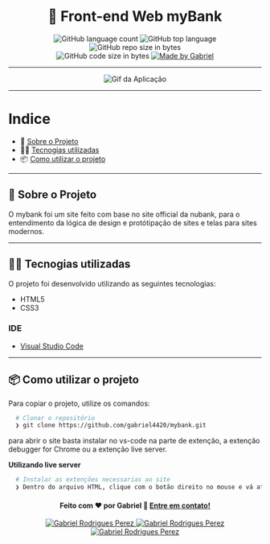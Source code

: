 <h1 align="center">
  🚀️ Front-end Web myBank 
</h1>

<p align="center">
  <img alt="GitHub language count" src="https://img.shields.io/github/languages/count/gabriel4420/mybank">

  <img alt="GitHub top language" src="https://img.shields.io/github/languages/top/gabriel4420/mybank?logo=html">

  <img alt="GitHub repo size in bytes" src="https://img.shields.io/github/repo-size/gabriel4420/mybank?color=green">

  <br>

  <img alt="GitHub code size in bytes" src="https://img.shields.io/github/last-commit/gabriel4420/mybank">

  <a href="https://www.linkedin.com/in/gabriel-rodrigues-perez-2069b072/">
    <img alt="Made by Gabriel" src="https://img.shields.io/badge/made%20by-Gabriel-Rodrigues-%2304D361">
  </a>
</p>

---

<p align="center">
  <img alt="Gif da Aplicação" src="./src/assets/spoiler.gif" />
</p>

---

# Indice

- :rocket: [Sobre o Projeto](#rocket-sobre-o-projeto)
- 👨‍💻️ [Tecnogias utilizadas](#%EF%B8%8F-tecnogias-utilizadas)
- 📦️ [Como utilizar o projeto](#%EF%B8%8F-como-utilizar-o-projeto)

---

## :rocket: Sobre o Projeto

O mybank foi um site feito com base no site official da nubank, para o entendimento da lógica de design e protótipação de sites e telas para sites modernos.

---

## 👨‍💻️ Tecnogias utilizadas

O projeto foi desenvolvido utilizando as seguintes tecnologias:

- HTML5
- CSS3

### IDE

  - [Visual Studio Code](https://code.visualstudio.com/)

---

## 📦️ Como utilizar o projeto

Para copiar o projeto, utilize os comandos:

```bash
  # Clonar o repositório
  ❯ git clone https://github.com/gabriel4420/mybank.git
```
para abrir o site basta instalar no vs-code na parte de extenção,
a extenção debugger for Chrome ou a extenção live server.

**Utilizando live server**

```bash
  # Instalar as extenções necessarias ao site
  ❯ Dentro do arquivo HTML, clique com o botão direito no mouse e vá até a opção open with live server
```



<h4 align="center">
  Feito com ❤️ por Gabriel 👋️ <a href="mailto:gabriel_rodrigues_perez@hotmail.com">Entre em contato!</a>
</h4>

<p align="center">
  <a href="https://www.linkedin.com/in/gabriel-rodrigues-perez-2069b072/">
    <img alt="Gabriel Rodrigues Perez" src="https://img.shields.io/badge/LinkedIn-Gabriel-Rodrigues-0e76a8?style=flat&logoColor=white&logo=linkedin">
  </a>
  <a href="https://www.facebook.com/jerpbtu">
    <img alt="Gabriel Rodrigues Perez" src="https://img.shields.io/badge/Facebook-Gabriel-Rodrigues-1778F2?style=flat&logoColor=white&logo=facebook">
  </a>
  <a href="https://www.instagram.com/gabriel_rodrigues_perez/">
    <img alt="Gabriel Rodrigues Perez" src="https://img.shields.io/badge/Instagram-@gabriel4420-833AB4?style=flat&logoColor=white&logo=instagram">
  </a>
  
</p>
